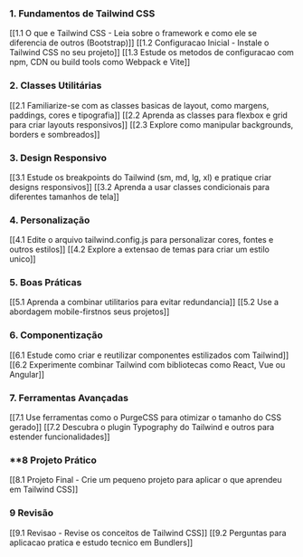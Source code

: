 
### **1. Fundamentos de Tailwind CSS**

[[1.1 O que e Tailwind CSS - Leia sobre o framework e como ele se diferencia de outros (Bootstrap)]]
[[1.2 Configuracao Inicial - Instale o Tailwind CSS no seu projeto]]
[[1.3 Estude os metodos de configuracao com npm, CDN ou build tools como Webpack e Vite]]

### **2. Classes Utilitárias**

[[2.1 Familiarize-se com as classes basicas de layout, como margens, paddings, cores e tipografia]]
[[2.2 Aprenda as classes para flexbox e grid para criar layouts responsivos]]
[[2.3 Explore como manipular backgrounds, borders e sombreados]]

### **3. Design Responsivo**

[[3.1 Estude os breakpoints do Tailwind (sm, md, lg, xl) e pratique criar designs responsivos]]
[[3.2 Aprenda a usar classes condicionais para diferentes tamanhos de tela]]

### **4. Personalização**

[[4.1 Edite o arquivo tailwind.config.js para personalizar cores, fontes e outros estilos]]
[[4.2 Explore a extensao de temas para criar um estilo unico]]

### **5. Boas Práticas**

[[5.1 Aprenda a combinar utilitarios para evitar redundancia]]
[[5.2 Use a abordagem mobile-firstnos seus projetos]]

### **6. Componentização**

[[6.1 Estude como criar e reutilizar componentes estilizados com Tailwind]]
[[6.2 Experimente combinar Tailwind com bibliotecas como React, Vue ou Angular]]

### **7. Ferramentas Avançadas**

[[7.1 Use ferramentas como o PurgeCSS para otimizar o tamanho do CSS gerado]]
[[7.2 Descubra o plugin Typography do Tailwind e outros para estender funcionalidades]]


### **8 Projeto Prático

[[8.1 Projeto Final - Crie um pequeno projeto para aplicar o que aprendeu em Tailwind CSS]]


### **9 Revisão**

[[9.1 Revisao - Revise os conceitos de Tailwind CSS]]
[[9.2 Perguntas para aplicacao pratica e estudo tecnico em Bundlers]]























